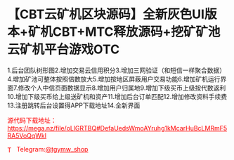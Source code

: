 # 【CBT云矿机区块源码】全新灰色UI版本+矿机CBT+MTC释放源码+挖矿矿池云矿机平台游戏OTC

1.后台团队树形图2.增加交易云信用积分3.增加三网验证（和短信一样聚合数据）4.增加矿池可整体按照倍数放大5.增加按地区屏蔽用户交易功能6.增加矿机运行界面7.修改个人中信页面数据显示8.增加用户归属地9.增加下级买币上级按代数返利10.增加下级买币给上级送矿机和资产11.增加后台订单匹配12.增加修改资料手续费13.注册跳转后台设置得APP下载地址14.全新界面





<p style="color: red;">源代码下载地址：<a href="https://mega.nz/file/oLlGRTBQ#DefaUedsWmoAYruhg1kMcarHuBcLMRmF5RA5VoQqWkI" style="color: red;">https://mega.nz/file/oLlGRTBQ#DefaUedsWmoAYruhg1kMcarHuBcLMRmF5RA5VoQqWkI</a></p><p style="color: red;"><img src="https://cdn-icons-png.flaticon.com/512/2111/2111646.png" alt="Telegram Icon" style="width: 16px; vertical-align: middle; margin-right: 5px;">Telegram:<a href="https://t.me/tgymw_shop" style="color: red;">@tgymw_shop</a></p>
